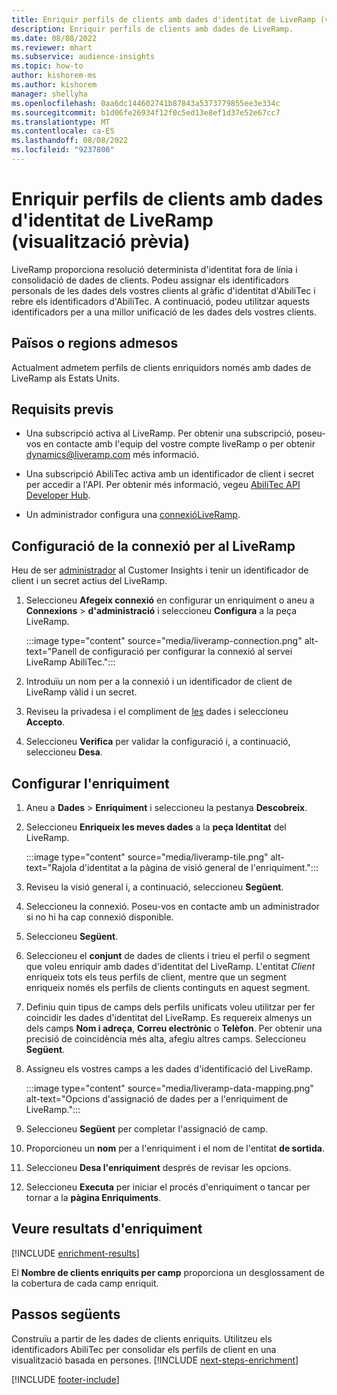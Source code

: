 ```yaml
---
title: Enriquir perfils de clients amb dades d'identitat de LiveRamp (visualització prèvia)
description: Enriquir perfils de clients amb dades de LiveRamp.
ms.date: 08/08/2022
ms.reviewer: mhart
ms.subservice: audience-insights
ms.topic: how-to
author: kishorem-ms
ms.author: kishorem
manager: shellyha
ms.openlocfilehash: 0aa6dc144602741b87843a5373779855ee3e334c
ms.sourcegitcommit: b1d06fe26934f12f0c5ed13e8ef1d37e52e67cc7
ms.translationtype: MT
ms.contentlocale: ca-ES
ms.lasthandoff: 08/08/2022
ms.locfileid: "9237800"
---
```

# <a name="enrich-customer-profiles-with-identity-data-from-liveramp-preview"></a>Enriquir perfils de clients amb dades d'identitat de LiveRamp (visualització prèvia)

LiveRamp proporciona resolució determinista d'identitat fora de línia i consolidació de dades de clients. Podeu assignar els identificadors personals de les dades dels vostres clients al gràfic d'identitat d'AbiliTec i rebre els identificadors d'AbiliTec. A continuació, podeu utilitzar aquests identificadors per a una millor unificació de les dades dels vostres clients.

## <a name="supported-countriesregions"></a>Països o regions admesos

Actualment admetem perfils de clients enriquidors només amb dades de LiveRamp als Estats Units.

## <a name="prerequisites"></a>Requisits previs

- Una subscripció activa al LiveRamp. Per obtenir una subscripció, poseu-vos en contacte amb l'equip del vostre compte liveRamp o per obtenir [dynamics@liveramp.com](mailto:dynamics@liveramp.com) més informació.

- Una subscripció AbiliTec activa amb un identificador de client i secret per accedir a l'API. Per obtenir més informació, vegeu [AbiliTec API Developer Hub](https://developers.liveramp.com/abilitec-api/).

- Un administrador configura una [connexió](connections.md)[LiveRamp](#configure-the-connection-for-liveramp).

## <a name="configure-the-connection-for-liveramp"></a>Configuració de la connexió per al LiveRamp

Heu de ser [administrador](permissions.md#admin) al Customer Insights i tenir un identificador de client i un secret actius del LiveRamp.

1. Seleccioneu **Afegeix connexió** en configurar un enriquiment o aneu a **Connexions** > **d'administració** i seleccioneu **Configura** a la peça LiveRamp.

   :::image type="content" source="media/liveramp-connection.png" alt-text="Panell de configuració per configurar la connexió al servei LiveRamp AbiliTec.":::

1. Introduïu un nom per a la connexió i un identificador de client de LiveRamp vàlid i un secret.

1. Reviseu la privadesa i el compliment de [les](connections.md#data-privacy-and-compliance) dades i seleccioneu **Accepto**.

1. Seleccioneu **Verifica** per validar la configuració i, a continuació, seleccioneu **Desa**.

## <a name="configure-the-enrichment"></a>Configurar l'enriquiment

1. Aneu a **Dades** > **Enriquiment** i seleccioneu la pestanya **Descobreix**.

1. Seleccioneu **Enriqueix les meves dades** a la **peça Identitat** del LiveRamp.

   :::image type="content" source="media/liveramp-tile.png" alt-text="Rajola d'identitat a la pàgina de visió general de l'enriquiment.":::

1. Reviseu la visió general i, a continuació, seleccioneu **Següent**.

1. Seleccioneu la connexió. Poseu-vos en contacte amb un administrador si no hi ha cap connexió disponible.

1. Seleccioneu **Següent**.

1. Seleccioneu el **conjunt** de dades de clients i trieu el perfil o segment que voleu enriquir amb dades d'identitat del LiveRamp. L'entitat *Client* enriqueix tots els teus perfils de client, mentre que un segment enriqueix només els perfils de clients continguts en aquest segment.

1. Definiu quin tipus de camps dels perfils unificats voleu utilitzar per fer coincidir les dades d'identitat del LiveRamp. Es requereix almenys un dels camps **Nom i adreça**, **Correu electrònic** o **Telèfon**. Per obtenir una precisió de coincidència més alta, afegiu altres camps. Seleccioneu **Següent**.

1. Assigneu els vostres camps a les dades d'identificació del LiveRamp.

   :::image type="content" source="media/liveramp-data-mapping.png" alt-text="Opcions d'assignació de dades per a l'enriquiment de LiveRamp.":::

1. Seleccioneu **Següent** per completar l'assignació de camp.

1. Proporcioneu un **nom** per a l'enriquiment i el nom de l'entitat **de sortida**.

1. Seleccioneu **Desa l'enriquiment** després de revisar les opcions.

1. Seleccioneu **Executa** per iniciar el procés d'enriquiment o tancar per tornar a la **pàgina Enriquiments**.

## <a name="view-enrichment-results"></a>Veure resultats d'enriquiment

[!INCLUDE [enrichment-results](includes/enrichment-results.md)]

El **Nombre de clients enriquits per camp** proporciona un desglossament de la cobertura de cada camp enriquit.

## <a name="next-steps"></a>Passos següents

Construïu a partir de les dades de clients enriquits. Utilitzeu els identificadors AbiliTec per consolidar els perfils de client en una visualització basada en persones.
[!INCLUDE [next-steps-enrichment](includes/next-steps-enrichment.md)]

[!INCLUDE [footer-include](includes/footer-banner.md)]
